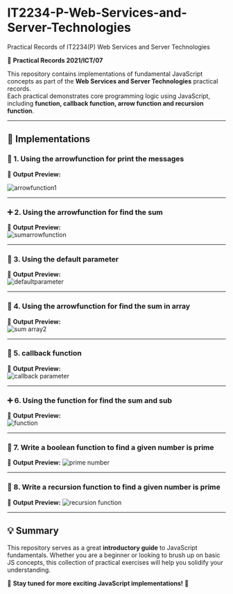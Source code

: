# IT2234-P-Web-Services-and-Server-Technologies
 Practical Records of  IT2234(P) Web Services and Server Technologies
 
📖 **Practical Records 2021/ICT/07**  

This repository contains implementations of fundamental JavaScript concepts as part of the **Web Services and Server Technologies** practical records.  
Each practical demonstrates core programming logic using JavaScript, including **function, callback function, arrow function and recursion function**.  

---

## 🌟 Implementations  

### 📝 1. Using the arrowfunction for print the messages  

📌 **Output Preview:**  

![arrowfunction1](https://github.com/user-attachments/assets/f8eb3b59-abd7-4a4d-ba7d-81a541e906c2)


---

### ➕ 2. Using the arrowfunction for find the sum    

📌 **Output Preview:**  
 ![sumarrowfunction](https://github.com/user-attachments/assets/5d6f709f-74f5-4589-868d-cd44881971cb)

---

### 🔁 3. Using the default parameter  
   
📌 **Output Preview:**  
  ![defaultparameter](https://github.com/user-attachments/assets/5de46ba9-debb-437a-bdea-e9b70acbcdf7)


---


### 📝 4. Using the arrowfunction for find the sum in array
📌 **Output Preview:**  
  ![sum array2](https://github.com/user-attachments/assets/e9a7bb72-11c5-4ba4-9c15-486238a3967f)


---


### 🔁 5. callback function  
📌 **Output Preview:**  
  ![callback parameter](https://github.com/user-attachments/assets/550ce581-d032-424c-af6e-d3942b5a3b82)


---


### ➕ 6. Using the function for find the sum and sub

📌 **Output Preview:**  
 ![function](https://github.com/user-attachments/assets/7d8e4576-5dc8-45f1-8400-6b305af0edd3)


---

### 📝 7. Write a  boolean function to find a given number is prime

📌 **Output Preview:** 
![prime number](https://github.com/user-attachments/assets/829c6bcd-4ad2-4647-9f2d-4ee728285adb)


---


### 🔁 8. Write a  recursion function to find a given number is prime

📌 **Output Preview:** 
![recursion function](https://github.com/user-attachments/assets/39c413ff-0e76-4eb1-8fd0-ff035e920d5c)


---



## 💡 Summary  
This repository serves as a great **introductory guide** to JavaScript fundamentals. Whether you are a beginner or looking to brush up on basic JS concepts, this collection of practical exercises will help you solidify your understanding.  

📌 **Stay tuned for more exciting JavaScript implementations!** 🚀  

